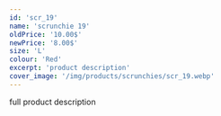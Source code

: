 ```yaml
---
id: 'scr_19'
name: 'scrunchie 19'
oldPrice: '10.00$'
newPrice: '8.00$'
size: 'L'
colour: 'Red'
excerpt: 'product description'
cover_image: '/img/products/scrunchies/scr_19.webp'
---
```

full product description
